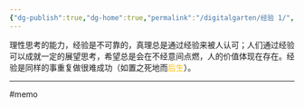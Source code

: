 ```yaml
---
{"dg-publish":true,"dg-home":true,"permalink":"/digitalgarten/经验 1/","tags":"gardenEntry","dgPassFrontmatter":true}
---
```


理性思考的能力，经验是不可靠的，真理总是通过经验来被人认可；人们通过经验可以成就一定的展望思考，希望总是会在不经意间点燃，人的价值体现在存在。经验是同样的事重复做很难成功（如置之死地而<font color="#ffc000">后生</font>）。

---
#memo 
